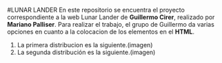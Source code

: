 #LUNAR LANDER
En este repositorio se encuentra el proyecto correspondiente a la web Lunar Lander de __Guillermo Cirer__, realizado por __Mariano Palliser__.
Para realizar el trabajo, el grupo de Guillermo da varias opciones en cuanto a la colocacion de los elementos en el __HTML__.

1.  La primera distribucion es la siguiente.(imagen)
2.  La segunda distribución es la siguiente.(imagen)
